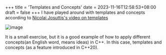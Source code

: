 +++
title = 'Templates and Concepts'
date = 2023-11-16T12:58:53+08:00
draft = false
+++
I have played around with templates and concepts according to [Nicolai Josuttis's video on templates](https://www.youtube.com/watch?v=HqsEHG0QJXU&t=5s)

![image](/2023-11-16.jpg)

It is a small exercise, but it is a good example of how to apply different concepts(an English word, means ideas) in C++. In this case, templates and concepts (as a feature introduced in C++20).

